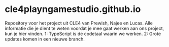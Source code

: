 # cle4playngamestudio.github.io
Repository voor het project uit CLE4 van Prewish, Najee en Lucas.
Alle informatie die je dient te weten voordat je mee gaat werken aan ons project, kun je hier vinden.
1: TypeScript is de codetaal waarin we werken.
2: Grote updates komen in een nieuwe branch.